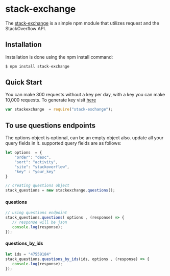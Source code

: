 # stack-exchange

<!-- [![npm version](https://badge.fury.io/js/ape-cricket.svg)](http://apecricket.herokuapp.com/documentation#) -->

The [stack-exchange](https://api.stackexchange.com/docs) is a simple npm module that utilizes request and the StackOverflow API.

## Installation
Installation is done using the npm install command:
```js
$ npm install stack-exchange
```

## Quick Start


You can make 300 requests without a key per day, with a key you can make 10,000 requests. To generate key visit [here](https://api.stackexchange.com/docs/authentication)

```javascript
var stackexchange  = require("stack-exchange");
```


## To use questions endpoints

The options object is optional, can be an empty object also. update all your query fields in it. supported query fields are as follows:

```js
let options  = {
    "order": "desc",
    "sort": "activity",
    "site": "stackoverflow",
    "key" : "your_key"
}

// creating questions object
stack_questions = new stackexchange.questions();
```

#### questions
 ```js
 // using questions endpoint 
stack_questions.questions( options , (response) => {
    // response will be json 
    console.log(response);
 });
``` 

#### questions_by_ids
 ```js
 let ids = "47559184"
 stack_questions.questions_by_ids(ids, options , (response) => {
    console.log(response);
 });
```  
